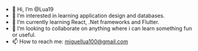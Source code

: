 - 👋 Hi, I’m @Lua19
- 👀 I’m interested in learning application design and databases.
- 🌱 I’m currently learning React, .Net frameworks and Flutter.
- 💞️ I’m looking to collaborate on anything where i can learn something fun or useful.
- 📫 How to reach me: miguellua100@gmail.com

<!---
Lua19/Lua19 is a ✨ special ✨ repository because its `README.md` (this file) appears on your GitHub profile.
You can click the Preview link to take a look at your changes.
--->
